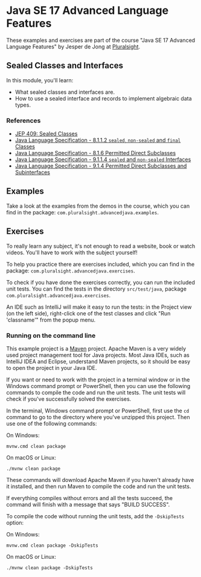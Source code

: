 # Java SE 17 Advanced Language Features

These examples and exercises are part of the course "Java SE 17 Advanced Language Features" by Jesper de Jong at [Pluralsight](https://www.pluralsight.com/).

## Sealed Classes and Interfaces

In this module, you'll learn:

* What sealed classes and interfaces are.
* How to use a sealed interface and records to implement algebraic data types.

### References

* [JEP 409: Sealed Classes](https://openjdk.java.net/jeps/409)
* [Java Language Specification - 8.1.1.2 `sealed`, `non-sealed` and `final` Classes](https://docs.oracle.com/javase/specs/jls/se17/html/jls-8.html#jls-8.1.1.2)
* [Java Language Specification - 8.1.6 Permitted Direct Subclasses](https://docs.oracle.com/javase/specs/jls/se17/html/jls-8.html#jls-8.1.6)
* [Java Language Specification - 9.1.1.4 `sealed` and `non-sealed` Interfaces](https://docs.oracle.com/javase/specs/jls/se17/html/jls-9.html#jls-9.1.1.4)
* [Java Language Specification - 9.1.4 Permitted Direct Subclasses and Subinterfaces](https://docs.oracle.com/javase/specs/jls/se17/html/jls-9.html#jls-9.1.4)

## Examples

Take a look at the examples from the demos in the course, which you can find in the package: `com.pluralsight.advancedjava.examples`.

## Exercises

To really learn any subject, it's not enough to read a website, book or watch videos. You'll have to work with the subject yourself!

To help you practice there are exercises included, which you can find in the package: `com.pluralsight.advancedjava.exercises`.

To check if you have done the exercises correctly, you can run the included unit tests. You can find the tests in the directory `src/test/java`,
package `com.pluralsight.advancedjava.exercises`.

An IDE such as IntelliJ will make it easy to run the tests: in the Project view (on the left side), right-click one of the test classes and click
"Run 'classname'" from the popup menu.

### Running on the command line

This example project is a [Maven](https://maven.apache.org/) project. Apache Maven is a very widely used project management tool for Java projects.
Most Java IDEs, such as IntelliJ IDEA and Eclipse, understand Maven projects, so it should be easy to open the project in your Java IDE.

If you want or need to work with the project in a terminal window or in the Windows command prompt or PowerShell, then you can use the following commands
to compile the code and run the unit tests. The unit tests will check if you've successfully solved the exercises.

In the terminal, Windows command prompt or PowerShell, first use the `cd` command to go to the directory where you've unzipped this project.
Then use one of the following commands:

On Windows:

    mvnw.cmd clean package

On macOS or Linux:

    ./mvnw clean package

These commands will download Apache Maven if you haven't already have it installed, and then run Maven to compile the code and run the unit tests.

If everything compiles without errors and all the tests succeed, the command will finish with a message that says "BUILD SUCCESS".

To compile the code without running the unit tests, add the `-DskipTests` option:

On Windows:

    mvnw.cmd clean package -DskipTests

On macOS or Linux:

    ./mvnw clean package -DskipTests
